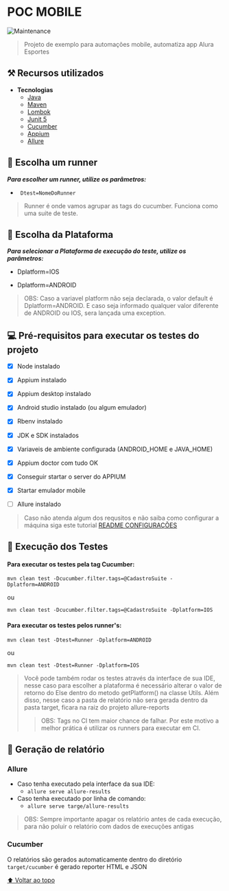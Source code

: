 
# POC MOBILE
![Maintenance](https://img.shields.io/badge/Maintained%3F-yes-green.svg)
>Projeto de exemplo para automações mobile, automatiza app Alura Esportes

## ⚒️ Recursos utilizados
- **Tecnologias**
    - [Java](https://www.java.com/pt-BR/)
    - [Maven](https://maven.apache.org/guides/index.html)
    - [Lombok](https://projectlombok.org/features/all)
    - [Junit 5](https://junit.org/junit5)
    - [Cucumber](https://cucumber.io/)
    - [Appium](https://appium.io/)
    - [Allure](https://docs.qameta.io/allure/)

## 🏃 Escolha um runner
***Para escolher um runner, utilize os parâmetros:***

- ` Dtest=NomeDoRunner`
>Runner é onde vamos agrupar as tags do cucumber. Funciona como uma suite de teste. 

## 📱 Escolha da Plataforma
***Para selecionar a Plataforma de execução do teste, utilize os parâmetros:***

- Dplatform=IOS

- Dplatform=ANDROID

> OBS: Caso a variavel platform não seja declarada, o valor default é Dplatform=ANDROID. E
> caso seja informado qualquer valor diferente de ANDROID ou IOS, sera lançada uma exception.
 

## 💻 Pré-requisitos para executar os testes do projeto

- [x] Node instalado
- [x] Appium instalado
- [x] Appium desktop instalado
- [x] Android studio instalado (ou algum emulador)
- [x] Rbenv instalado
- [x] JDK e SDK instalados
- [x] Variaveis de ambiente configurada (ANDROID_HOME e JAVA_HOME)
- [x] Appium doctor com tudo OK
- [x] Conseguir startar o server do APPIUM
- [x] Startar emulador mobile
- [ ] Allure instalado


> Caso não atenda algum dos requsitos e não saiba como configurar a máquina siga este tutorial [README CONFIGURAÇÕES](README-configuracao.md)  


## 🚀 Execução dos Testes
#### Para executar os testes pela tag Cucumber:    
`mvn clean test -Dcucumber.filter.tags=@CadastroSuite -Dplatform=ANDROID`

ou

`mvn clean test -Dcucumber.filter.tags=@CadastroSuite -Dplatform=IOS`

#### Para executar os testes pelos runner's:
`mvn clean test -Dtest=Runner -Dplatform=ANDROID`

ou 

`mvn clean test -Dtest=Runner -Dplatform=IOS`

>Você pode também rodar os testes através da interface de sua IDE, nesse caso para escolher a plataforma
> é necessário alterar o valor de retorno do Else dentro do metodo getPlatform() na classe Utils. 
> Além disso, nesse caso a pasta de relatório não sera gerada dentro da pasta target, ficara na raiz do projeto allure-reports
> >OBS: Tags no CI tem maior chance de falhar. Por este motivo a melhor prática é utilizar os runners para executar em CI. 

## 📜 Geração de relatório
### Allure
   - Caso tenha executado pela interface da sua IDE:
     - ```allure serve allure-results```
   - Caso tenha executado por linha de comando:
     - ```allure serve targe/allure-results```
>OBS: Sempre importante apagar os relatório antes de cada execução, para não poluir o relatório com dados de execuções antigas

### Cucumber
  O relatórios são gerados automaticamente dentro do diretório ``target/cucumber`` é gerado reporter HTML e JSON


[⬆ Voltar ao topo](#nome-do-projeto)<br>
